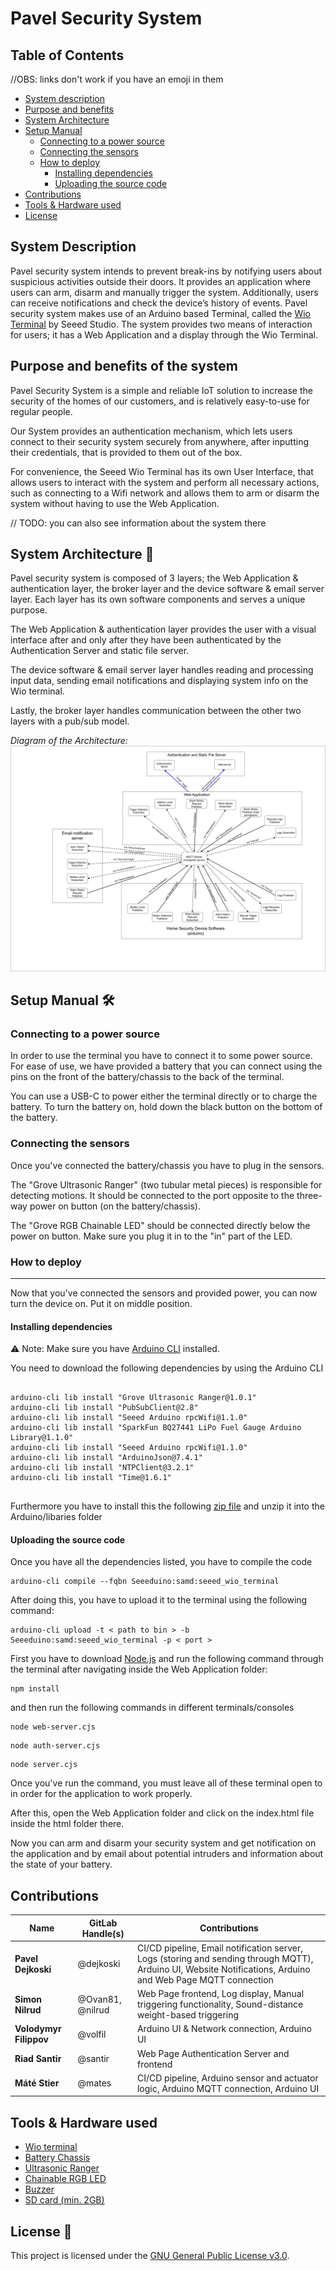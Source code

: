 # Pavel Security System 

## Table of Contents

//OBS: links don't work if you have an emoji in them

- [System description](#system-description)
- [Purpose and benefits](#purpose-and-benefits-of-the-system)
- [System Architecture](#system-architecture)
- [Setup Manual](#setup-manual-️)  
    - [Connecting to a power source](#connecting-to-a-power-source)
    - [Connecting the sensors](#connecting-the-sensors)
    - [How to deploy](#how-to-deploy)
        - [Installing dependencies](#installing-dependencies)
        - [Uploading the source code](#uploading-the-source-code)
- [Contributions](#contributions)
- [Tools & Hardware used](#tools--hardware-used)
- [License](#lincense)

## System Description

Pavel security system intends to prevent break-ins by notifying users about suspicious activities outside their doors. 
It provides an application where users can arm, disarm and manually trigger the system. 
Additionally, users can receive notifications and check the device’s history of events.
Pavel security system makes use of an Arduino based Terminal, called the [Wio Terminal](https://wiki.seeedstudio.com/Wio-Terminal-Getting-Started/) by Seeed Studio. 
The system provides two means of interaction for users; it has a Web Application and a display through the Wio Terminal. 

## Purpose and benefits of the system 
Pavel Security System is a simple and reliable IoT solution to increase the security of the homes of our customers, and is relatively easy-to-use for regular people. 

Our System provides an authentication mechanism, which lets users connect to their security system securely from anywhere, after inputting their credentials, that is provided to them out of the box.

For convenience, the Seeed Wio Terminal has its own User Interface, that allows users to interact with the system and perform all necessary actions, such as connecting to a Wifi network and allows them to arm or disarm the system without having to use the Web Application. 

// TODO: you can also see information about the system there 


## System Architecture 📐
Pavel security system is composed of 3 layers; the Web Application & authentication layer, the broker layer and the device software & email server layer. Each layer has its own software components and serves a unique purpose.

The Web Application & authentication layer provides the user with a visual interface after and only after they have been authenticated by the Authentication Server and static file server.

The device software & email server layer handles reading and processing input data, sending email notifications and displaying system info on the Wio terminal.

Lastly, the broker layer handles communication between the other two layers with a pub/sub model.

*Diagram of the Architecture:*
![Architecture Diagram](docs/architecture_diagram.svg)


## Setup Manual 🛠️

### Connecting to a power source

In order to use the terminal you have to connect it to some power source.
For ease of use, we have provided a battery that you can connect using the pins on the front of the battery/chassis to the back of the terminal.

You can use a USB-C to power either the terminal directly or to charge the battery. To turn the battery on, hold down the black button on the bottom of the battery.

### Connecting the sensors

Once you've connected the battery/chassis you have to plug in the sensors.

The "Grove Ultrasonic Ranger" (two tubular metal pieces) is responsible for detecting motions. It should be connected to the port opposite to the three-way power on button (on the battery/chassis).

The "Grove RGB Chainable LED" should be connected directly below the power on button. Make sure you plug it in to the "in" part of the LED.

### How to deploy
-----
Now that you've connected the sensors and provided power, you can now turn the device on. Put it on middle position.

#### Installing dependencies 
⚠️
Note: Make sure you have [Arduino CLI](https://docs.arduino.cc/arduino-cli/installation/) installed.

You need to download the following dependencies by using the Arduino CLI
<pre><code>
arduino-cli lib install "Grove Ultrasonic Ranger@1.0.1"
arduino-cli lib install "PubSubClient@2.8"
arduino-cli lib install "Seeed Arduino rpcWifi@1.1.0"
arduino-cli lib install "SparkFun BQ27441 LiPo Fuel Gauge Arduino Library@1.1.0"
arduino-cli lib install "Seeed Arduino rpcWifi@1.1.0"
arduino-cli lib install "ArduinoJson@7.4.1"
arduino-cli lib install "NTPClient@3.2.1"
arduino-cli lib install "Time@1.6.1"

</code></pre>

Furthermore you have to install this the following [zip file](https://github.com/Seeed-Studio/Grove_Chainable_RGB_LED/archive/refs/heads/master.zip) and unzip it into the Arduino/libaries folder


#### Uploading the source code 

Once you have all the dependencies listed, you have to compile the code
<pre><code>arduino-cli compile --fqbn Seeeduino:samd:seeed_wio_terminal</code></pre>

After doing this, you have to upload it to the terminal using the following command:
<pre><code>arduino-cli upload -t < path to bin > -b Seeeduino:samd:seeed_wio_terminal -p < port > </code></pre>


First you have to download [Node.js](https://nodejs.org/en/download) and run the following command through the terminal after navigating inside the Web Application folder:

<pre><code>npm install</code></pre>
and then run the following commands in different terminals/consoles
<pre><code>node web-server.cjs</pre></code>
<pre><code>node auth-server.cjs</pre></code>
<pre><code>node server.cjs</code></pre>

Once you've run the command, you must leave all of these terminal open to in order for the application to work properly.


After this, open the Web Application folder and click on the index.html file inside the html folder there.

Now you can arm and disarm your security system and get notification on the application and by email about potential intruders and information about the state of your battery.

## Contributions 

| Name                  | GitLab Handle(s)                 | Contributions                                                                                  |
|-----------------------|----------------------------------|-----------------------------------------------------------------------------------------------|
| **Pavel Dejkoski**        | @dejkoski                        | CI/CD pipeline, Email notification server, Logs (storing and sending through MQTT), Arduino UI, Website Notifications, Arduino and Web Page MQTT connection |
| **Simon Nilrud**          | @Ovan81, @nilrud                 | Web Page frontend, Log display, Manual triggering functionality, Sound-distance weight-based triggering |
| **Volodymyr Filippov**    | @volfil                          | Arduino UI & Network connection, Arduino UI                                                   |
| **Riad Santir**           | @santir                          | Web Page Authentication Server and frontend                                                   |
| **Máté Stier**            | @mates                           | CI/CD pipeline, Arduino sensor and actuator logic, Arduino MQTT connection, Arduino UI        |


## Tools & Hardware used 

- [Wio terminal](https://wiki.seeedstudio.com/Wio-Terminal-Getting-Started/)
- [Battery Chassis](https://wiki.seeedstudio.com/Wio-Terminal-Chassis-Battery_650mAh/)
- [Ultrasonic Ranger](https://wiki.seeedstudio.com/Grove-Ultrasonic_Ranger/)
- [Chainable RGB LED](https://wiki.seeedstudio.com/Grove-Chainable_RGB_LED/)
- [Buzzer](https://wiki.seeedstudio.com/Grove-Buzzer/)
- [SD card (min. 2GB)](https://en.wikipedia.org/wiki/SD_card)

## License 📜

This project is licensed under the [GNU General Public License v3.0](LICENSE).
